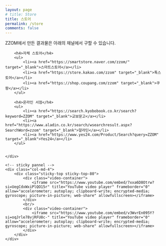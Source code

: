 ```yaml
---
layout: page
# title: Store
title: 스토어
permalink: /store
comments: false
---
```

<div class="row justify-content-between">
    <div class="col-md-8 pr-5">
        <p class="mb-5">
        ZZOM에서 만든 결과물은 아래의 채널에서 구할 수 있습니다.
        </p>

        <h4>자체 스토어</h4>
        <ul>           
            <li><a href="https://smartstore.naver.com/zzom/" target="_blank">스마트스토어</a></li>
            <li><a href="https://store.kakao.com/zzom" target="_blank">톡스토어</a></li>
            <li><a href="https://shop.coupang.com/zzom" target="_blank">쿠팡</a></li>
        </ul>

        <h4>온라인 서점</h4>
        <ul>
            <li><a href="https://search.kyobobook.co.kr/search?keyword=ZZOM" target="_blank">교보문고</a></li>
            <li><a href="https://www.aladin.co.kr/search/wsearchresult.aspx?SearchWord=zzom" target="_blank">알라딘</a></li>
            <li><a href="https://www.yes24.com/Product/Search?query=ZZOM" target="_blank">Yes24</a></li>
        </ul>

        
    </div>

    <!-- sticky pannel -->
    <div class="col-md-4">
        <div class="sticky-top sticky-top-80">
            <div class="video-container">
                <iframe src="https://www.youtube.com/embed/7xxa6D8Otrw?si=UegCdxWxiPlQO15r" title="YouTube video player" frameborder="0" allow="accelerometer; autoplay; clipboard-write; encrypted-media; gyroscope; picture-in-picture; web-share" allowfullscreen></iframe>
            </div>
            <br/>
            <div class="video-container">
                <iframe src="https://www.youtube.com/embed/v3WvrEn095Y?si=oqJrle78vjRFU8c-" title="YouTube video player" frameborder="0" allow="accelerometer; autoplay; clipboard-write; encrypted-media; gyroscope; picture-in-picture; web-share" allowfullscreen></iframe>
            </div>       
        </div>
    </div>
</div>